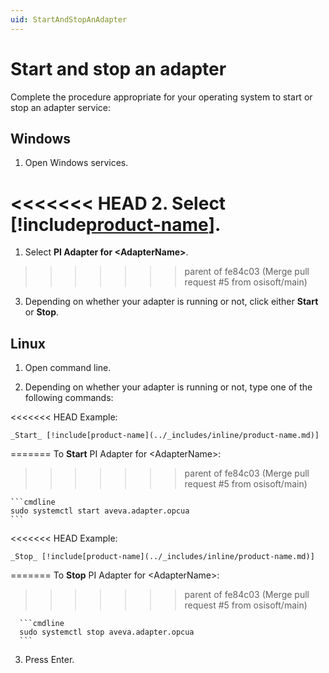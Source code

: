 ```yaml
---
uid: StartAndStopAnAdapter
---
```


# Start and stop an adapter

Complete the procedure appropriate for your operating system to start or stop an adapter service:

## Windows

1. Open Windows services.

<<<<<<< HEAD
2. Select **[!include[product-name](../_includes/inline/product-name.md)]**.
=======
1. Select **PI Adapter for \<AdapterName\>**.
>>>>>>> parent of fe84c03 (Merge pull request #5 from osisoft/main)

3. Depending on whether your adapter is running or not, click either **Start** or **Stop**.

## Linux

1. Open command line.

2. Depending on whether your adapter is running or not, type one of the following commands:

<<<<<<< HEAD
    Example:

    _Start_ [!include[product-name](../_includes/inline/product-name.md)]
=======
 To **Start** PI Adapter for \<AdapterName\>:
>>>>>>> parent of fe84c03 (Merge pull request #5 from osisoft/main)

    ```cmdline
    sudo systemctl start aveva.adapter.opcua
    ```

<<<<<<< HEAD
    Example:

    _Stop_ [!include[product-name](../_includes/inline/product-name.md)]
=======
 To **Stop** PI Adapter for \<AdapterName\>:
>>>>>>> parent of fe84c03 (Merge pull request #5 from osisoft/main)
  
      ```cmdline
      sudo systemctl stop aveva.adapter.opcua
      ```
  
3. Press Enter.
